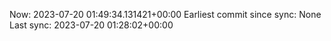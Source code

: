 Now: 2023-07-20 01:49:34.131421+00:00 Earliest commit since sync: None Last sync: 2023-07-20 01:28:02+00:00
